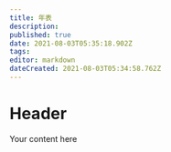 ```yaml
---
title: 年表
description: 
published: true
date: 2021-08-03T05:35:18.902Z
tags: 
editor: markdown
dateCreated: 2021-08-03T05:34:58.762Z
---
```


# Header
Your content here
